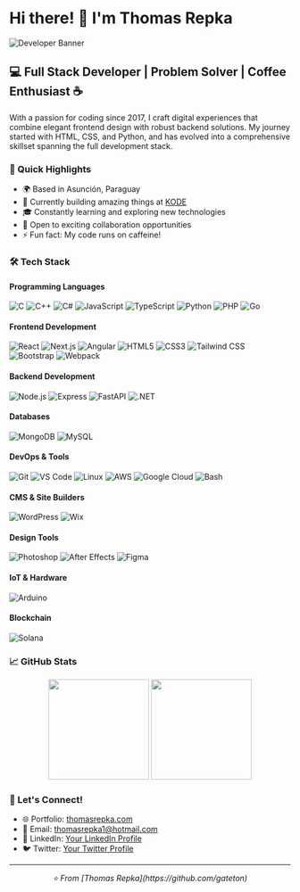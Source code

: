# Hi there! 👋 I'm Thomas Repka
![Developer Banner](your-banner-image-url-here)

## 💻 Full Stack Developer | Problem Solver | Coffee Enthusiast ☕

With a passion for coding since 2017, I craft digital experiences that combine elegant frontend design with robust backend solutions. My journey started with HTML, CSS, and Python, and has evolved into a comprehensive skillset spanning the full development stack.

### 🎯 Quick Highlights

- 🌍 Based in Asunción, Paraguay
- 💼 Currently building amazing things at [KODE](http://kode.com.py)
- 🎓 Constantly learning and exploring new technologies
- 🤝 Open to exciting collaboration opportunities
- ⚡ Fun fact: My code runs on caffeine!

### 🛠️ Tech Stack

#### Programming Languages
![C](https://img.shields.io/badge/-C-A8B9CC?style=flat-square&logo=c&logoColor=black)
![C++](https://img.shields.io/badge/-C++-00599C?style=flat-square&logo=c%2B%2B&logoColor=white)
![C#](https://img.shields.io/badge/-C%23-239120?style=flat-square&logo=c-sharp&logoColor=white)
![JavaScript](https://img.shields.io/badge/-JavaScript-F7DF1E?style=flat-square&logo=javascript&logoColor=black)
![TypeScript](https://img.shields.io/badge/-TypeScript-3178C6?style=flat-square&logo=typescript&logoColor=white)
![Python](https://img.shields.io/badge/-Python-3776AB?style=flat-square&logo=python&logoColor=white)
![PHP](https://img.shields.io/badge/-PHP-777BB4?style=flat-square&logo=php&logoColor=white)
![Go](https://img.shields.io/badge/-Go-00ADD8?style=flat-square&logo=go&logoColor=white)

#### Frontend Development
![React](https://img.shields.io/badge/-React-61DAFB?style=flat-square&logo=react&logoColor=black)
![Next.js](https://img.shields.io/badge/-Next.js-000000?style=flat-square&logo=next.js&logoColor=white)
![Angular](https://img.shields.io/badge/-Angular-DD0031?style=flat-square&logo=angular&logoColor=white)
![HTML5](https://img.shields.io/badge/-HTML5-E34F26?style=flat-square&logo=html5&logoColor=white)
![CSS3](https://img.shields.io/badge/-CSS3-1572B6?style=flat-square&logo=css3&logoColor=white)
![Tailwind CSS](https://img.shields.io/badge/-Tailwind_CSS-38B2AC?style=flat-square&logo=tailwind-css&logoColor=white)
![Bootstrap](https://img.shields.io/badge/-Bootstrap-7952B3?style=flat-square&logo=bootstrap&logoColor=white)
![Webpack](https://img.shields.io/badge/-Webpack-8DD6F9?style=flat-square&logo=webpack&logoColor=black)

#### Backend Development
![Node.js](https://img.shields.io/badge/-Node.js-339933?style=flat-square&logo=node.js&logoColor=white)
![Express](https://img.shields.io/badge/-Express-000000?style=flat-square&logo=express&logoColor=white)
![FastAPI](https://img.shields.io/badge/-FastAPI-009688?style=flat-square&logo=fastapi&logoColor=white)
![.NET](https://img.shields.io/badge/-.NET-512BD4?style=flat-square&logo=.net&logoColor=white)

#### Databases
![MongoDB](https://img.shields.io/badge/-MongoDB-47A248?style=flat-square&logo=mongodb&logoColor=white)
![MySQL](https://img.shields.io/badge/-MySQL-4479A1?style=flat-square&logo=mysql&logoColor=white)

#### DevOps & Tools
![Git](https://img.shields.io/badge/-Git-F05032?style=flat-square&logo=git&logoColor=white)
![VS Code](https://img.shields.io/badge/-VS_Code-007ACC?style=flat-square&logo=visual-studio-code&logoColor=white)
![Linux](https://img.shields.io/badge/-Linux-FCC624?style=flat-square&logo=linux&logoColor=black)
![AWS](https://img.shields.io/badge/-AWS-232F3E?style=flat-square&logo=amazon-aws&logoColor=white)
![Google Cloud](https://img.shields.io/badge/-Google_Cloud-4285F4?style=flat-square&logo=google-cloud&logoColor=white)
![Bash](https://img.shields.io/badge/-Bash-4EAA25?style=flat-square&logo=gnu-bash&logoColor=white)

#### CMS & Site Builders
![WordPress](https://img.shields.io/badge/-WordPress-21759B?style=flat-square&logo=wordpress&logoColor=white)
![Wix](https://img.shields.io/badge/-Wix-0C6EFC?style=flat-square&logo=wix&logoColor=white)

#### Design Tools
![Photoshop](https://img.shields.io/badge/-Photoshop-31A8FF?style=flat-square&logo=adobe-photoshop&logoColor=white)
![After Effects](https://img.shields.io/badge/-After_Effects-9999FF?style=flat-square&logo=adobe-after-effects&logoColor=white)
![Figma](https://img.shields.io/badge/-Figma-F24E1E?style=flat-square&logo=figma&logoColor=white)

#### IoT & Hardware
![Arduino](https://img.shields.io/badge/-Arduino-00979D?style=flat-square&logo=arduino&logoColor=white)

#### Blockchain
![Solana](https://img.shields.io/badge/-Solana-9945FF?style=flat-square&logo=solana&logoColor=white)

### 📈 GitHub Stats

<div align="center">
  <img height="180em" src="https://github-readme-stats.vercel.app/api?username=gateton&show_icons=true&theme=react&include_all_commits=true&count_private=true"/>
  <img height="180em" src="https://github-readme-stats.vercel.app/api/top-langs/?username=gateton&layout=compact&langs_count=7&theme=react"/>
</div>

### 🤝 Let's Connect!

- 🌐 Portfolio: [thomasrepka.com](http://thomasrepka.com)
- 📧 Email: [thomasrepka1@hotmail.com](mailto:thomasrepka1@hotmail.com)
- 💼 LinkedIn: [Your LinkedIn Profile](your-linkedin-url)
- 🐦 Twitter: [Your Twitter Profile](your-twitter-url)

---

<p align="center">
  <i>⭐️ From [Thomas Repka](https://github.com/gateton)</i>
</p>
